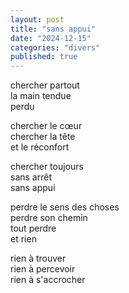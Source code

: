 ```yaml
---
layout: post
title: "sans appui"
date: "2024-12-15"
categories: "divers"
published: true
---
```


chercher partout  
la main tendue  
perdu  

chercher le cœur  
chercher la tête  
et le réconfort  

chercher toujours  
sans arrêt  
sans appui  

perdre le sens des choses  
perdre son chemin  
tout perdre  
et rien  

rien à trouver  
rien à percevoir  
rien à s'accrocher  
